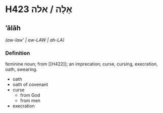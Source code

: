# H423 אָלָה / אלה

## ʼâlâh

_(aw-law' | aw-LAW | ah-LA)_

### Definition

feminine noun; from [[H422]]; an imprecation; curse, cursing, execration, oath, swearing.

- oath
- oath of covenant
- curse
    - from God
    - from men
- execration

